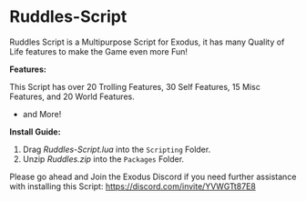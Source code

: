 # Ruddles-Script


Ruddles Script is a Multipurpose Script for Exodus, it has many Quality of Life features to make the Game even more Fun!



**Features:**

This Script has over 20 Trolling Features, 30 Self Features, 15 Misc Features, and 20 World Features.

 + and More!


**Install Guide:**

1) Drag *Ruddles-Script.lua* into the ``Scripting`` Folder.
2) Unzip *Ruddles.zip* into the ``Packages`` Folder.


Please go ahead and Join the Exodus Discord if you need further assistance with installing this Script: https://discord.com/invite/YVWGTt87E8
